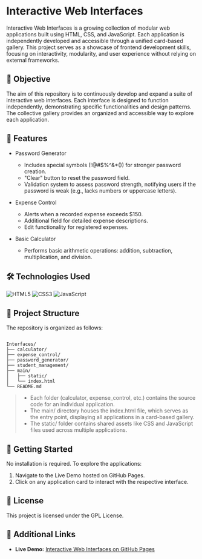 # Interactive Web Interfaces

Interactive Web Interfaces is a growing collection of modular web applications built using HTML, CSS, and JavaScript. Each application is independently developed and accessible through a unified card-based gallery. This project serves as a showcase of frontend development skills, focusing on interactivity, modularity, and user experience without relying on external frameworks.

## 🎯 Objective

The aim of this repository is to continuously develop and expand a suite of interactive web interfaces. Each interface is designed to function independently, demonstrating specific functionalities and design patterns. The collective gallery provides an organized and accessible way to explore each application.

## 🧩 Features
- Password Generator
  - Includes special symbols (!@#$%^&\*()) for stronger password creation.
  - "Clear" button to reset the password field.
  - Validation system to assess password strength, notifying users if the password is weak (e.g., lacks numbers or uppercase letters).

- Expense Control
  - Alerts when a recorded expense exceeds $150.
  - Additional field for detailed expense descriptions.
  - Edit functionality for registered expenses.

- Basic Calculator
  - Performs basic arithmetic operations: addition, subtraction, multiplication, and division.

## 🛠️ Technologies Used

![HTML5](https://img.shields.io/badge/HTML5-E34F26?style=for-the-badge&logo=html5&logoColor=white)
![CSS3](https://img.shields.io/badge/CSS3-1572B6?style=for-the-badge&logo=css3&logoColor=white)
![JavaScript](https://img.shields.io/badge/JavaScript-F7DF1E?style=for-the-badge&logo=javascript&logoColor=black)

## 📁 Project Structure

The repository is organized as follows:

```text

Interfaces/
├── calculator/
├── expense_control/
├── password_generator/
├── student_management/
├── main/
│   ├── static/
│   └── index.html
└── README.md

```

> - Each folder (calculator, expense_control, etc.) contains the source code for an individual application.
> - The main/ directory houses the index.html file, which serves as the entry point, displaying all applications in a card-based gallery.
> - The static/ folder contains shared assets like CSS and JavaScript files used across multiple applications.

## 🚀 Getting Started

No installation is required. To explore the applications:
  1. Navigate to the Live Demo hosted on GitHub Pages.
  2. Click on any application card to interact with the respective interface.

## 📄 License

This project is licensed under the GPL License.

## 🔗 Additional Links
- **Live Demo:** [Interactive Web Interfaces on GitHub Pages](https://anthonybanion.github.io/Interfaces/)
